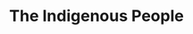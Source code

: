 ---
pid: CH246
title: The Indigenous People
location_transcription: Penn Treaty Park
zipcode: NJ07042
outside_phl: Montclair NJ
neighborhood: 
age: '54'
age_range: 50-59
instagram: 
image_file_name: CH_246.jpg
proposal_transcription: |-
  The Lenni Lenape looking over the land before it became known as Philadelphia.
  This sketch represents Native American looking over the Land and their pedigree.
topic: Native Americans,Philadelphia
topic_summary: 0, 0
type: Other No Form
keywords_other: 
credit: Alvin Jones
image_labels: 
twitter: 
facebook: 
permalink: "/monuments/ch246/"
layout: item-page
---